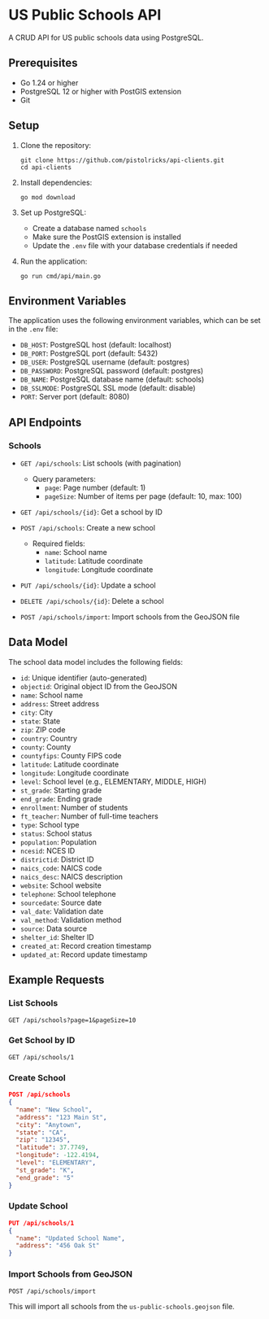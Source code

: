 # US Public Schools API

A CRUD API for US public schools data using PostgreSQL.

## Prerequisites

- Go 1.24 or higher
- PostgreSQL 12 or higher with PostGIS extension
- Git

## Setup

1. Clone the repository:
   ```
   git clone https://github.com/pistolricks/api-clients.git
   cd api-clients
   ```

2. Install dependencies:
   ```
   go mod download
   ```

3. Set up PostgreSQL:
   - Create a database named `schools`
   - Make sure the PostGIS extension is installed
   - Update the `.env` file with your database credentials if needed

4. Run the application:
   ```
   go run cmd/api/main.go
   ```

## Environment Variables

The application uses the following environment variables, which can be set in the `.env` file:

- `DB_HOST`: PostgreSQL host (default: localhost)
- `DB_PORT`: PostgreSQL port (default: 5432)
- `DB_USER`: PostgreSQL username (default: postgres)
- `DB_PASSWORD`: PostgreSQL password (default: postgres)
- `DB_NAME`: PostgreSQL database name (default: schools)
- `DB_SSLMODE`: PostgreSQL SSL mode (default: disable)
- `PORT`: Server port (default: 8080)

## API Endpoints

### Schools

- `GET /api/schools`: List schools (with pagination)
  - Query parameters:
    - `page`: Page number (default: 1)
    - `pageSize`: Number of items per page (default: 10, max: 100)

- `GET /api/schools/{id}`: Get a school by ID

- `POST /api/schools`: Create a new school
  - Required fields:
    - `name`: School name
    - `latitude`: Latitude coordinate
    - `longitude`: Longitude coordinate

- `PUT /api/schools/{id}`: Update a school

- `DELETE /api/schools/{id}`: Delete a school

- `POST /api/schools/import`: Import schools from the GeoJSON file

## Data Model

The school data model includes the following fields:

- `id`: Unique identifier (auto-generated)
- `objectid`: Original object ID from the GeoJSON
- `name`: School name
- `address`: Street address
- `city`: City
- `state`: State
- `zip`: ZIP code
- `country`: Country
- `county`: County
- `countyfips`: County FIPS code
- `latitude`: Latitude coordinate
- `longitude`: Longitude coordinate
- `level`: School level (e.g., ELEMENTARY, MIDDLE, HIGH)
- `st_grade`: Starting grade
- `end_grade`: Ending grade
- `enrollment`: Number of students
- `ft_teacher`: Number of full-time teachers
- `type`: School type
- `status`: School status
- `population`: Population
- `ncesid`: NCES ID
- `districtid`: District ID
- `naics_code`: NAICS code
- `naics_desc`: NAICS description
- `website`: School website
- `telephone`: School telephone
- `sourcedate`: Source date
- `val_date`: Validation date
- `val_method`: Validation method
- `source`: Data source
- `shelter_id`: Shelter ID
- `created_at`: Record creation timestamp
- `updated_at`: Record update timestamp

## Example Requests

### List Schools

```
GET /api/schools?page=1&pageSize=10
```

### Get School by ID

```
GET /api/schools/1
```

### Create School

```json
POST /api/schools
{
  "name": "New School",
  "address": "123 Main St",
  "city": "Anytown",
  "state": "CA",
  "zip": "12345",
  "latitude": 37.7749,
  "longitude": -122.4194,
  "level": "ELEMENTARY",
  "st_grade": "K",
  "end_grade": "5"
}
```

### Update School

```json
PUT /api/schools/1
{
  "name": "Updated School Name",
  "address": "456 Oak St"
}
```

### Import Schools from GeoJSON

```
POST /api/schools/import
```

This will import all schools from the `us-public-schools.geojson` file.
